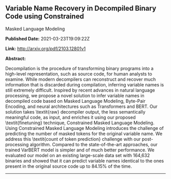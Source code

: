 ## Variable Name Recovery in Decompiled Binary Code using Constrained
  Masked Language Modeling

**Published Date:** 2021-03-23T19:09:22Z

**Link:** http://arxiv.org/pdf/2103.12801v1

**Abstract:**

  Decompilation is the procedure of transforming binary programs into a
high-level representation, such as source code, for human analysts to examine.
While modern decompilers can reconstruct and recover much information that is
discarded during compilation, inferring variable names is still extremely
difficult. Inspired by recent advances in natural language processing, we
propose a novel solution to infer variable names in decompiled code based on
Masked Language Modeling, Byte-Pair Encoding, and neural architectures such as
Transformers and BERT. Our solution takes \textit{raw} decompiler output, the
less semantically meaningful code, as input, and enriches it using our proposed
\textit{finetuning} technique, Constrained Masked Language Modeling. Using
Constrained Masked Language Modeling introduces the challenge of predicting the
number of masked tokens for the original variable name. We address this
\textit{count of token prediction} challenge with our post-processing
algorithm. Compared to the state-of-the-art approaches, our trained VarBERT
model is simpler and of much better performance. We evaluated our model on an
existing large-scale data set with 164,632 binaries and showed that it can
predict variable names identical to the ones present in the original source
code up to 84.15\% of the time.


---

